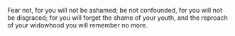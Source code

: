 Fear not, for you will not be ashamed; be not confounded, for you will not be disgraced; for you will forget the shame of your youth, and the reproach of your widowhood you will remember no more.
